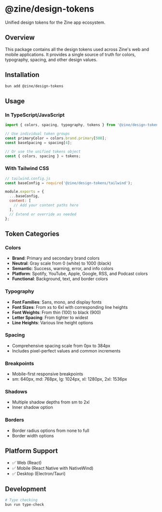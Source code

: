 # @zine/design-tokens

Unified design tokens for the Zine app ecosystem.

## Overview

This package contains all the design tokens used across Zine's web and mobile applications. It provides a single source of truth for colors, typography, spacing, and other design values.

## Installation

```bash
bun add @zine/design-tokens
```

## Usage

### In TypeScript/JavaScript

```typescript
import { colors, spacing, typography, tokens } from '@zine/design-tokens';

// Use individual token groups
const primaryColor = colors.brand.primary[500];
const baseSpacing = spacing[4];

// Or use the unified tokens object
const { colors, spacing } = tokens;
```

### With Tailwind CSS

```javascript
// tailwind.config.js
const baseConfig = require('@zine/design-tokens/tailwind');

module.exports = {
  ...baseConfig,
  content: [
    // Add your content paths here
  ],
  // Extend or override as needed
};
```

## Token Categories

### Colors
- **Brand**: Primary and secondary brand colors
- **Neutral**: Gray scale from 0 (white) to 1000 (black)
- **Semantic**: Success, warning, error, and info colors
- **Platform**: Spotify, YouTube, Apple, Google, RSS, and Podcast colors
- **Functional**: Background, text, and border colors

### Typography
- **Font Families**: Sans, mono, and display fonts
- **Font Sizes**: From xs to 6xl with corresponding line heights
- **Font Weights**: From thin (100) to black (900)
- **Letter Spacing**: From tighter to widest
- **Line Heights**: Various line height options

### Spacing
- Comprehensive spacing scale from 0px to 384px
- Includes pixel-perfect values and common increments

### Breakpoints
- Mobile-first responsive breakpoints
- sm: 640px, md: 768px, lg: 1024px, xl: 1280px, 2xl: 1536px

### Shadows
- Multiple shadow depths from sm to 2xl
- Inner shadow option

### Borders
- Border radius options from none to full
- Border width options

## Platform Support

- ✅ Web (React)
- ✅ Mobile (React Native with NativeWind)
- ✅ Desktop (Electron/Tauri)

## Development

```bash
# Type checking
bun run type-check
```